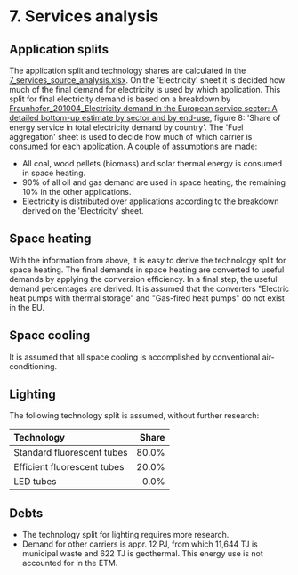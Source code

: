 # 7. Services analysis


## Application splits

The application split and technology shares are calculated in the [7_services_source_analysis.xlsx](7_services_source_analysis.xlsx). On the 'Electricity' sheet it is decided how much of the final demand for electricity is used by which application. This split for final electricity demand is based on a breakdown by [Fraunhofer_201004_Electricity demand in the European service sector: A detailed bottom-up estimate by sector and by end-use](http://refman.et-model.com/publications/1875), figure 8: 'Share of energy service in total electricity demand by country'. The 'Fuel aggregation' sheet is used to decide how much of which carrier is consumed for each application. A couple of assumptions are made:

- All coal, wood pellets (biomass) and solar thermal energy is consumed in space heating.
- 90% of all oil and gas demand are used in space heating, the remaining 10% in the other applications.
- Electricity is distributed over applications according to the breakdown derived on the 'Electricity' sheet.


## Space heating

With the information from above, it is easy to derive the technology split for space heating. The final demands in space heating are converted to useful demands by applying the conversion efficiency. In a final step, the useful demand percentages are derived. It is assumed that the converters "Electric heat pumps with thermal storage" and "Gas-fired heat pumps" do not exist in the EU.


## Space cooling

It is assumed that all space cooling is accomplished by conventional air-conditioning.


## Lighting

The following technology split is assumed, without further research:

| Technology                  | Share |
| :-------------------------- | ----: |
| Standard fluorescent tubes  | 80.0% |
| Efficient fluorescent tubes | 20.0% |
| LED tubes                   |  0.0% |


## Debts

- The technology split for lighting requires more research.
- Demand for other carriers is appr. 12 PJ, from which 11,644 TJ is municipal waste and 622 TJ is geothermal. This energy use is not accounted for in the ETM.